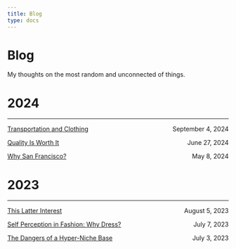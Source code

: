 ```yaml
---
title: Blog
type: docs
---
```


# Blog

My thoughts on the most random and unconnected of things.  

# 2024
___
[Transportation and Clothing](./transportation_and_clothing/) <span style="float: right">September 4, 2024</span>

[Quality Is Worth It](./quality_is_worth_it/) <span style="float: right">June 27, 2024</span>

[Why San Francisco?](./why_san_francisco/) <span style="float: right">May 8, 2024</span>

# 2023
___
[This Latter Interest](./this_latter_interest) <span style="float: right">August 5, 2023</span>

[Self Perception in Fashion: Why Dress?](./self_perception_in_fashion) <span style="float: right">July 7, 2023</span>

[The Dangers of a Hyper-Niche Base](./thedangersofahypernichebase) <span style="float: right">July 3, 2023</span>

